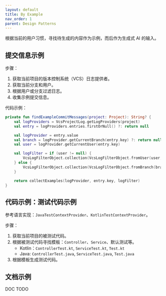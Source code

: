 ```yaml
---
layout: default
title: By Example
nav_order: 1
parent: Design Patterns
---
```


根据当前的用户习惯，寻找待生成的内容作为示例，而后作为生成式 AI 的输入。

## 提交信息示例

步骤：

1. 获取当前项目的版本控制系统（VCS）日志提供者。
2. 获取当前分支和用户。
3. 根据用户或分支过滤日志。
4. 收集示例提交信息。

代码示例：

```kotlin
private fun findExampleCommitMessages(project: Project): String? {
    val logProviders = VcsProjectLog.getLogProviders(project)
    val entry = logProviders.entries.firstOrNull() ?: return null

    val logProvider = entry.value
    val branch = logProvider.getCurrentBranch(entry.key) ?: return null
    val user = logProvider.getCurrentUser(entry.key)

    val logFilter = if (user != null) {
        VcsLogFilterObject.collection(VcsLogFilterObject.fromUser(user, setOf()))
    } else {
        VcsLogFilterObject.collection(VcsLogFilterObject.fromBranch(branch))
    }

    return collectExamples(logProvider, entry.key, logFilter)
}
```

## 代码示例：测试代码示例

参考语言实现：`JavaTestContextProvider`、`KotlinTestContextProvider`。

步骤：

1. 获取当前项目的被测试代码。
2. 根据被测试代码寻找模板：`Controller`、`Service`、默认测试等。
    - Kotlin：`ControllerTest.kt`, `ServiceTest.kt`, `Test.kt`
    - Java: `ControllerTest.java`, `ServiceTest.java`, `Test.java`
3. 根据模板生成测试代码。

## 文档示例

DOC TODO
